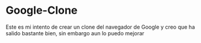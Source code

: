 # Google-Clone
Este es mi intento de crear un clone del navegador de Google y creo que ha salido bastante bien, sin embargo aun lo puedo mejorar

